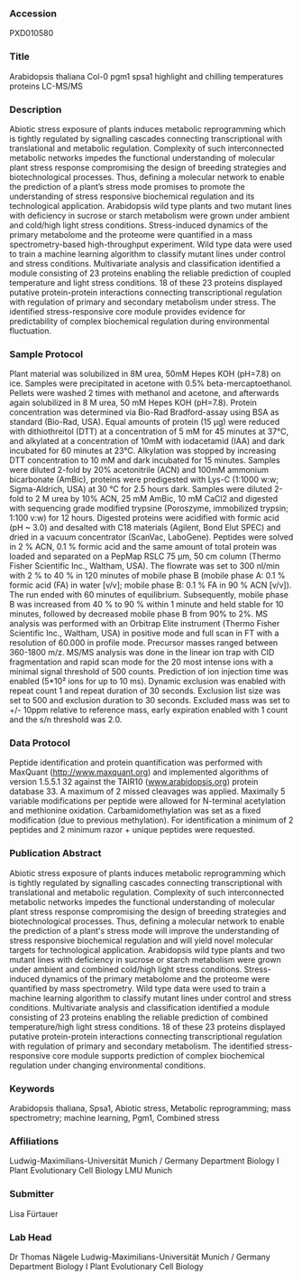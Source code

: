 ### Accession
PXD010580

### Title
Arabidopsis thaliana Col-0 pgm1 spsa1 highlight and chilling temperatures proteins LC-MS/MS

### Description
Abiotic stress exposure of plants induces metabolic reprogramming which is tightly regulated by signalling cascades connecting transcriptional with translational and metabolic regulation. Complexity of such interconnected metabolic networks impedes the functional understanding of molecular plant stress response compromising the design of breeding strategies and biotechnological processes. Thus, defining a molecular network to enable the prediction of a plant’s stress mode promises to promote the understanding of stress responsive biochemical regulation and its technological application. Arabidopsis wild type plants and two mutant lines with deficiency in sucrose or starch metabolism were grown under ambient and cold/high light stress conditions. Stress-induced dynamics of the primary metabolome and the proteome were quantified in a mass spectrometry-based high-throughput experiment. Wild type data were used to train a machine learning algorithm to classify mutant lines under control and stress conditions. Multivariate analysis and classification identified a module consisting of 23 proteins enabling the reliable prediction of coupled temperature and light stress conditions. 18 of these 23 proteins displayed putative protein-protein interactions connecting transcriptional regulation with regulation of primary and secondary metabolism under stress. The identified stress-responsive core module provides evidence for predictability of complex biochemical regulation during environmental fluctuation.

### Sample Protocol
Plant material was solubilized in 8M urea, 50mM Hepes KOH (pH=7.8) on ice. Samples were precipitated in acetone with 0.5% beta-mercaptoethanol. Pellets were washed 2 times with methanol and acetone, and afterwards again solubilized in 8 M urea, 50 mM Hepes KOH (pH=7.8). Protein concentration was determined via Bio-Rad Bradford-assay using BSA as standard (Bio-Rad, USA). Equal amounts of protein (15 µg) were reduced with dithiothreitol (DTT) at a concentration of 5 mM for 45 minutes at 37°C, and alkylated at a concentration of 10mM with iodacetamid (IAA) and dark incubated for 60 minutes at 23°C. Alkylation was stopped by increasing DTT concentration to 10 mM and dark incubated for 15 minutes. Samples were diluted 2-fold by 20% acetonitrile (ACN) and 100mM ammonium bicarbonate (AmBic), proteins were predigested with Lys-C (1:1000 w:w; Sigma-Aldrich, USA) at 30 °C for 2.5 hours dark. Samples were diluted 2-fold to 2 M urea by 10% ACN, 25 mM AmBic, 10 mM CaCl2 and digested with sequencing grade modified trypsine (Poroszyme, immobilized trypsin; 1:100 v:w) for 12 hours. Digested proteins were acidified with formic acid (pH ~ 3.0) and desalted with C18 materials (Agilent, Bond Elut SPEC) and dried in a vacuum concentrator (ScanVac, LaboGene). Peptides were solved in 2 % ACN, 0.1 % formic acid and the same amount of total protein was loaded and separated on a PepMap RSLC 75 μm, 50 cm column (Thermo Fisher Scientific Inc., Waltham, USA). The flowrate was set to 300 nl/min with 2 % to 40 % in 120 minutes of mobile phase B (mobile phase A: 0.1 % formic acid (FA) in water [v/v]; mobile phase B: 0.1 % FA in 90 % ACN [v/v]). The run ended with 60 minutes of equilibrium. Subsequently, mobile phase B was increased from 40 % to 90 % within 1 minute and held stable for 10 minutes, followed by decreased mobile phase B from 90% to 2%. MS analysis was performed with an Orbitrap Elite instrument (Thermo Fisher Scientific Inc., Waltham, USA) in positive mode and full scan in FT with a resolution of 60.000 in profile mode. Precursor masses ranged between 360-1800 m/z. MS/MS analysis was done in the linear ion trap with CID fragmentation and rapid scan mode for the 20 most intense ions with a minimal signal threshold of 500 counts. Prediction of ion injection time was enabled (5*10² ions for up to 10 ms). Dynamic exclusion was enabled with repeat count 1 and repeat duration of 30 seconds. Exclusion list size was set to 500 and exclusion duration to 30 seconds. Excluded mass was set to +/- 10ppm relative to reference mass, early expiration enabled with 1 count and the s/n threshold was 2.0.

### Data Protocol
Peptide identification and protein quantification was performed with MaxQuant (http://www.maxquant.org) and implemented algorithms of version 1.5.5.1 32 against the TAIR10 (www.arabidopsis.org) protein database 33. A maximum of 2 missed cleavages was applied. Maximally 5 variable modifications per peptide were allowed for N-terminal acetylation and methionine oxidation. Carbamidomethylation was set as a fixed modification (due to previous methylation). For identification a minimum of 2 peptides and 2 minimum razor + unique peptides were requested.

### Publication Abstract
Abiotic stress exposure of plants induces metabolic reprogramming which is tightly regulated by signalling cascades connecting transcriptional with translational and metabolic regulation. Complexity of such interconnected metabolic networks impedes the functional understanding of molecular plant stress response compromising the design of breeding strategies and biotechnological processes. Thus, defining a molecular network to enable the prediction of a plant's stress mode will improve the understanding of stress responsive biochemical regulation and will yield novel molecular targets for technological application. Arabidopsis wild type plants and two mutant lines with deficiency in sucrose or starch metabolism were grown under ambient and combined cold/high light stress conditions. Stress-induced dynamics of the primary metabolome and the proteome were quantified by mass spectrometry. Wild type data were used to train a machine learning algorithm to classify mutant lines under control and stress conditions. Multivariate analysis and classification identified a module consisting of 23 proteins enabling the reliable prediction of combined temperature/high light stress conditions. 18 of these 23 proteins displayed putative protein-protein interactions connecting transcriptional regulation with regulation of primary and secondary metabolism. The identified stress-responsive core module supports prediction of complex biochemical regulation under changing environmental conditions.

### Keywords
Arabidopsis thaliana, Spsa1, Abiotic stress, Metabolic reprogramming; mass spectrometry; machine learning, Pgm1, Combined stress

### Affiliations
Ludwig-Maximilians-Universität Munich / Germany Department Biology I Plant Evolutionary Cell Biology
LMU Munich

### Submitter
Lisa Fürtauer

### Lab Head
Dr Thomas Nägele
Ludwig-Maximilians-Universität Munich / Germany Department Biology I Plant Evolutionary Cell Biology


